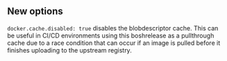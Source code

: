 ##  New options

`docker.cache.disabled: true` disables the blobdescriptor cache.  This can be useful in CI/CD environments using this boshrelease as a pullthrough cache due to a race condition that can occur if an image is pulled before it finishes uploading to the upstream registry.